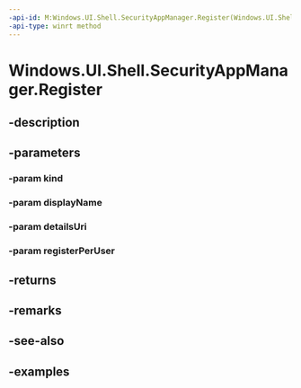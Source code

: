 ```yaml
---
-api-id: M:Windows.UI.Shell.SecurityAppManager.Register(Windows.UI.Shell.SecurityAppKind,System.String,Windows.Foundation.Uri,System.Boolean)
-api-type: winrt method
---
```


<!-- Method syntax.
public Guid SecurityAppManager.Register(SecurityAppKind kind, String displayName, Uri detailsUri, Boolean registerPerUser)
-->

# Windows.UI.Shell.SecurityAppManager.Register

## -description

## -parameters
### -param kind

### -param displayName

### -param detailsUri

### -param registerPerUser

## -returns

## -remarks

## -see-also

## -examples


